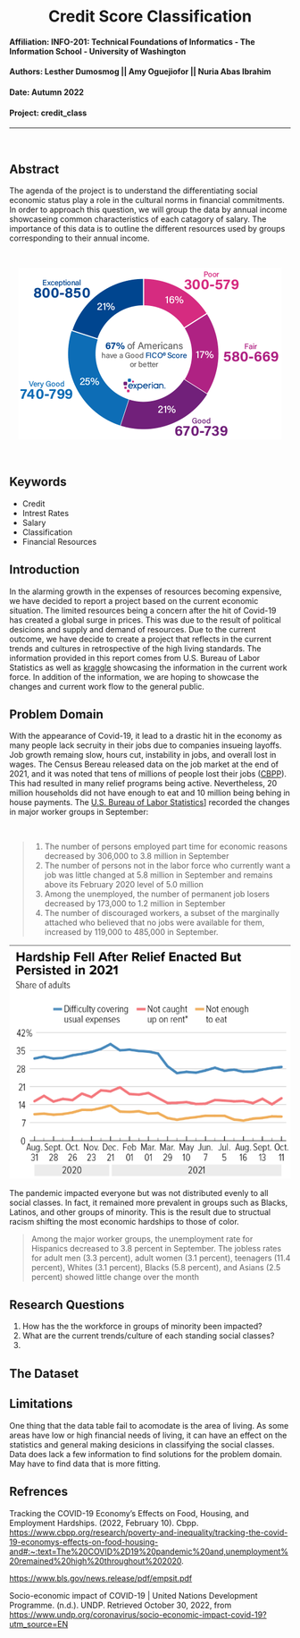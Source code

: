 # <div align="center"> Credit Score Classification </div> 

#### **Affiliation:** INFO-201: Technical Foundations of Informatics - The Information School - University of Washington
#### **Authors:** Lesther Dumosmog || Amy Oguejiofor || Nuria Abas Ibrahim 
#### **Date:**  Autumn 2022
#### **Project:** credit_class

- - -
<br>

## **Abstract**
<p> The agenda of the project is to understand the differentiating social economic status play a role in the cultural norms in financial commitments. In order to approach this question, we will group the data by annual income showcaseing common characteristics of each catagory of salary. The importance of this data is to outline the different resources used by groups corresponding to their annual income. </p> 
<br>
<div align="center">

![Credit Score Image](images/experian-good-score-ranges-fico.png)
</div>
<br>

## **Keywords**
* Credit
* Intrest Rates
* Salary
* Classification
* Financial Resources

## **Introduction**
In the alarming growth in the expenses of resources becoming expensive, we have decided to report a project based on the current economic situation. The limited resources being a concern after the hit of Covid-19 has created a global surge in prices. This was due to the result of political desicions and supply and demand of resources. Due to the current outcome, we have decide to create a project that reflects in the current trends and cultures in retrospective of the high living standards. The information provided in this report comes from U.S. Bureau of Labor Statistics as well as [kraggle](https://www.kaggle.com/datasets/clkmuhammed/creditscoreclassification?resource=download) showcasing the information in the current work force. In addition of the information, we are hoping to showcase the changes and current work flow to the general public.


## **Problem Domain**
With the appearance of Covid-19, it lead to a drastic hit in the economy as many people lack secruity in their jobs due to companies insueing layoffs. Job growth remaing slow, hours cut, instability in jobs, and overall lost in wages. The Census Bereau released data on the job market at the end of 2021, and it was noted that tens of millions of people lost their jobs ([CBPP](https://www.cbpp.org/research/poverty-and-inequality/tracking-the-covid-19-economys-effects-on-food-housing-and#:~:text=The%20COVID%2D19%20pandemic%20and,unemployment%20remained%20high%20throughout%202020.)). This had resulted in many relief programs being active. Nevertheless, 20 million households did not have enough to eat and 10 million being behing in house payments. The [U.S. Bureau of Labor Statistics](https://www.bls.gov/news.release/pdf/empsit.pdf)] recorded the changes in major worker groups in September: 


<br>

> 1) The number of persons employed part time for economic reasons decreased by 306,000 to 3.8 million in September
> 2) The number of persons not in the labor force who currently want a job was little changed at 5.8 million in September and remains above its February 2020 level of 5.0 million
> 3) Among the unemployed, the number of permanent job losers decreased by 173,000 to 1.2 million in September
> 4) The number of discouraged workers, a subset of the marginally attached who believed that no jobs were available for them, increased by 119,000 to 485,000 in September.


<div align="center">

![Hardship Graph representing households unmet needs](images/HardshipGraph.png)
</div>

The pandemic impacted everyone but was not distributed evenly to all social classes. In fact, it remained more prevalent in groups such as Blacks, Latinos, and other groups of minority. This is the result due to structual racism shifting the most economic hardships to those of color. 
> Among the major worker groups, the unemployment rate for Hispanics decreased to 3.8 percent in September. The jobless rates for adult men (3.3 percent), adult women (3.1 percent), teenagers (11.4
percent), Whites (3.1 percent), Blacks (5.8 percent), and Asians (2.5 percent) showed little change over the month


## **Research Questions**

1) How has the the workforce in groups of minority been impacted?
2) What are the current trends/culture of each standing social classes?
3) 

## **The Dataset**


## **Limitations**
One thing that the data table fail to acomodate is the area of living. As some areas have low or high financial needs of living, it can have an effect on the statistics and general making desicions in 
classifying the social classes. Data does lack a few information to find solutions for the problem domain. May have to find data that is more fitting. 

## **Refrences**

Tracking the COVID-19 Economy’s Effects on Food, Housing, and Employment Hardships. (2022, February 10). Cbpp. https://www.cbpp.org/research/poverty-and-inequality/tracking-the-covid-19-economys-effects-on-food-housing-and#:~:text=The%20COVID%2D19%20pandemic%20and,unemployment%20remained%20high%20throughout%202020.

https://www.bls.gov/news.release/pdf/empsit.pdf

Socio-economic impact of COVID-19 | United Nations Development Programme. (n.d.). UNDP. Retrieved October 30, 2022, from https://www.undp.org/coronavirus/socio-economic-impact-covid-19?utm_source=EN





